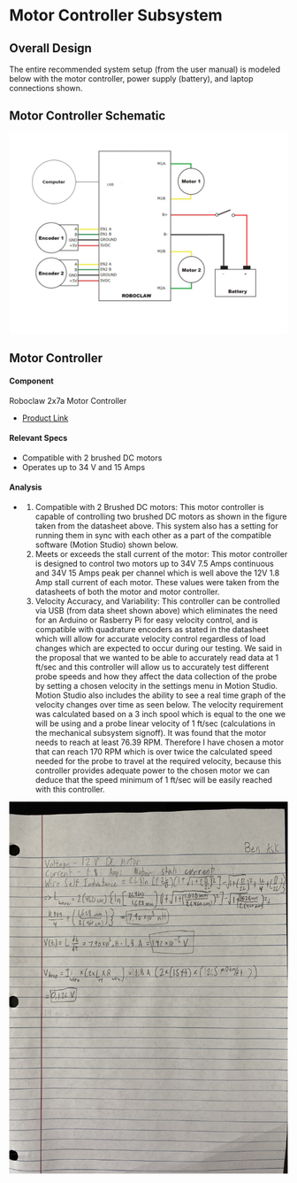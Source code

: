 # Motor Controller Subsystem

## Overall Design
The entire recommended system setup (from the user manual) is modeled below with the motor controller, power supply (battery), and laptop connections shown.

## Motor Controller Schematic
![Motor Controller](MotorControllerSchematic.png)


## Motor Controller
#### Component
Roboclaw 2x7a Motor Controller
* [Product Link](https://www.basicmicro.com/Roboclaw-2x7A-Motor-Controller_p_55.html)

#### Relevant Specs
* Compatible with 2 brushed DC motors
* Operates up to 34 V and 15 Amps

#### Analysis
* 	1. Compatible with 2 Brushed DC motors:
	This motor controller is capable of controlling two brushed DC motors as shown in the figure taken from the datasheet above. This system also has a setting for running them in sync with each other as a part of the compatible software (Motion Studio) shown below.
	2. Meets or exceeds the stall current of the motor:
	This motor controller is designed to control two motors up to 34V 7.5 Amps continuous and 34V 15 Amps peak per channel which is well above the 12V 1.8 Amp stall current of each motor. These values were taken from the datasheets of both the motor and motor controller.
	3. Velocity Accuracy, and Variability:
	This controller can be controlled via USB (from data sheet shown above) which eliminates the need for an Arduino or Rasberry Pi for easy velocity control, and is compatible with quadrature encoders as stated in the datasheet which will allow for accurate velocity control regardless of load changes which are expected to occur during our testing. We said in the proposal that we wanted to be able to accurately read data at 1 ft/sec and this controller will allow us to accurately test different probe speeds and how they affect the data collection of the probe by setting a chosen velocity in the settings menu in Motion Studio. Motion Studio also includes the ability to see a real time graph of the velocity changes over time as seen below. The velocity requirement was calculated based on a 3 inch spool which is equal to the one we will be using and a probe linear velocity of 1 ft/sec (calculations in the mechanical subsystem signoff). It was found that the motor needs to reach at least 76.39 RPM. Therefore I have chosen a motor that can reach 170 RPM which is over twice the calculated speed needed for the probe to travel at the required velocity, because this controller provides adequate power to the chosen motor we can deduce that the speed minimum of 1 ft/sec will be easily reached with this controller.


![Power Calculations](PowerCalc.jpg)
